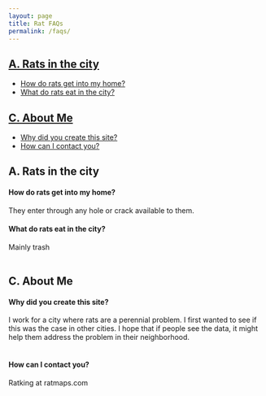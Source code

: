 ```yaml
---
layout: page
title: Rat FAQs
permalink: /faqs/
---
```



## [A. Rats in the city](#rats-in-the-city)

  + [How do rats get into my home?](#home)
  + [What do rats eat in the city?](#eat-what)


## [C. About Me](#about-me)

  + [Why did you create this site?](#why)
  + [How can I contact you?](#contact)



## A. Rats in the city <a id="rats-in-the-city"></a>

#### How do rats get into my home? <a id="home"></a>

They enter through any hole or crack available to them. 
<br>

#### What do rats eat in the city? <a id="eat-what"></a>

Mainly trash  
<br>


## C. About Me <a id="about-me"></a>

#### Why did you create this site? <a id="why"></a>

I work for a city where rats are a perennial problem. I first wanted to see if this was the case in other cities. I hope that if people see the data, it might help them address the problem in their neighborhood.  
<br>

#### How can I contact you? <a id="contact"></a>

Ratking at ratmaps.com

<br>




